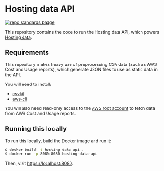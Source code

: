 # Hosting data API

[![repo standards badge](https://img.shields.io/badge/dynamic/json?color=blue&style=for-the-badge&logo=github&label=MoJ%20Compliant&query=%24.data%5B%3F%28%40.name%20%3D%3D%20%22hosting-data-api%22%29%5D.status&url=https%3A%2F%2Foperations-engineering-reports.cloud-platform.service.justice.gov.uk%2Fgithub_repositories)](https://operations-engineering-reports.cloud-platform.service.justice.gov.uk/github_repositories#hosting-data-api "Link to report")

This repository contains the code to run the Hosting data API, which powers [Hosting data](https://hosting-data.apps.live.cloud-platform.service.justice.gov.uk/).

## Requirements

This repository makes heavy use of preprocessing CSV data (such as AWS Cost and Usage reports), which generate JSON files to use as static data in the API.

You will need to install:

- [csvkit](https://formulae.brew.sh/formula/csvkit#default)
- [aws-cli](https://formulae.brew.sh/formula/awscli#default)

You will also need read-only access to the [AWS root account](https://github.com/ministryofjustice/aws-root-account) to fetch data from AWS Cost and Usage reports.

## Running this locally

To run this locally, build the Docker image and run it:

```sh
$ docker build -t hosting-data-api .
$ docker run -p 8080:8080 hosting-data-api
```

Then, visit [https://localhost:8080](https://localhost:8080).
